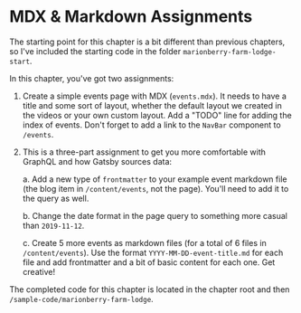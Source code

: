 # MDX & Markdown Assignments
The starting point for this chapter is a bit different than previous chapters, so I've included the starting code in the folder `marionberry-farm-lodge-start`.

In this chapter, you've got two assignments:

1. Create a simple events page with MDX (`events.mdx`). It needs to have a title and some sort of layout, whether the default layout we created in the videos or your own custom layout. Add a "TODO" line for adding the index of events. Don't forget to add a link to the `NavBar` component to `/events`.
2. This is a three-part assignment to get you more comfortable with GraphQL and how Gatsby sources data:
   
    a. Add a new type of `frontmatter` to your example event markdown file (the blog item in `/content/events`, not the page). You'll need to add it to the query as well.

    b. Change the date format in the page query to something more casual than `2019-11-12`.

    c. Create 5 more events as markdown files (for a total of 6 files in `/content/events`). Use the format `YYYY-MM-DD-event-title.md` for each file and add frontmatter and a bit of basic content for each one. Get creative!

The completed code for this chapter is located in the chapter root and then `/sample-code/marionberry-farm-lodge`.